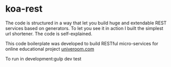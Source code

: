 # koa-rest
The code is structured in a way that let you build huge and extendable REST services based on generators. To let you see it in action I
built the simplest url shortener. The code is self-explained.

This code boilerplate was developed to build RESTful micro-services for
online educational project [univeroom.com](http://univeroom.com)

To run in development:gulp dev
test
